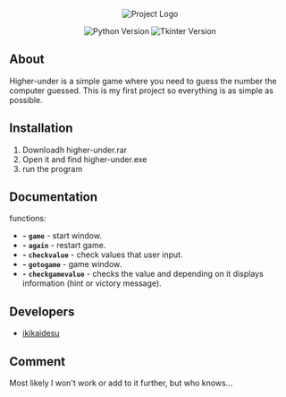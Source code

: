 <p align="center">
      <img src="https://i.ibb.co/ZcNR1Nk/higher-under-Logo.png" alt="Project Logo">
</p>

<p align="center">
    <img src="https://img.shields.io/badge/Python-3.10.6-blueviolet" alt="Python Version">
    <img src="https://img.shields.io/badge/Tkinter-8.6-blueviolet" alt="Tkinter Version">
</p>

## About

<p>Higher-under is a simple game where you need to guess the number the computer guessed. This is my first project so everything is as simple as possible.</p>

## Installation

1. Downloadh higher-under.rar
2. Open it and find higher-under.exe
3. run the program

## Documentation

functions:
- **-** **`game`** - start window.
- **-** **`again`** - restart game.
- **-** **`checkvalue`** - check values that user input.
- **-** **`gotogame`** - game window.
- **-** **`checkgamevalue`** - checks the value and depending on it displays information (hint or victory message).

## Developers

- [ikikaidesu](https://github.com/ikikaidesu)

## Comment

Most likely I won't work or add to it further, but who knows...
